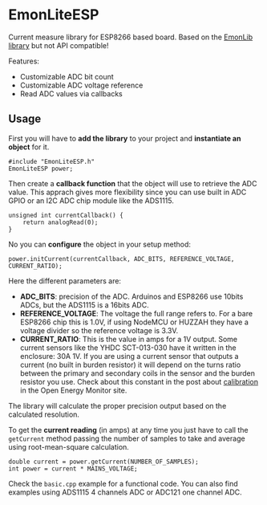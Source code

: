 # EmonLiteESP

Current measure library for ESP8266 based board. Based on the [EmonLib library][1] but not API compatible!

Features:

* Customizable ADC bit count
* Customizable ADC voltage reference
* Read ADC values via callbacks

## Usage

First you will have to **add the library** to your project and **instantiate an object** for it.

```
#include "EmonLiteESP.h"
EmonLiteESP power;
```

Then create a **callback function** that the object will use to retrieve the ADC value. This apprach gives more flexibility since you can use built in ADC GPIO or an I2C ADC chip module like the ADS1115.

```
unsigned int currentCallback() {
    return analogRead(0);
}
```

No you can **configure** the object in your setup method:

```
power.initCurrent(currentCallback, ADC_BITS, REFERENCE_VOLTAGE, CURRENT_RATIO);
```

Here the different parameters are:

* **ADC_BITS**: precision of the ADC. Arduinos and ESP8266 use 10bits ADCs, but the ADS1115 is a 16bits ADC.
* **REFERENCE_VOLTAGE**: The voltage the full range refers to. For a bare ESP8266 chip this is 1.0V, if using NodeMCU or HUZZAH they have a voltage divider so the reference voltage is 3.3V.
* **CURRENT_RATIO**: This is the value in amps for a 1V output. Some current sensors like the YHDC SCT-013-030 have it written in the enclosure: 30A 1V. If you are using a current sensor that outputs a current (no built in burden resistor) it will depend on the turns ratio between the primary and secondary coils in the sensor and the burden resistor you use. Check about this constant in the post about [calibration][2] in the Open Energy Monitor site.

The library will calculate the proper precision output based on the calculated resolution.

To get the **current reading** (in amps) at any time you just have to call the ```getCurrent``` method passing the number of samples to take and average using root-mean-square calculation.

```
double current = power.getCurrent(NUMBER_OF_SAMPLES);
int power = current * MAINS_VOLTAGE;
```

Check the ```basic.cpp``` example for a functional code. You can also find examples using ADS1115 4 channels ADC or ADC121 one channel ADC.


[1]: https://github.com/openenergymonitor/EmonLib
[2]: https://openenergymonitor.org/emon/buildingblocks/calibration
